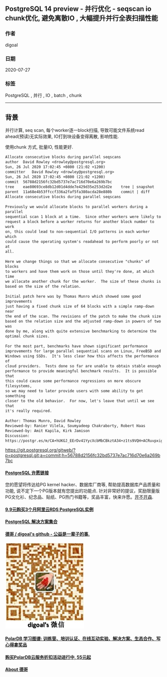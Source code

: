 ## PostgreSQL 14 preview - 并行优化 - seqscan io chunk优化, 避免离散IO , 大幅提升并行全表扫描性能  
            
### 作者            
digoal            
            
### 日期            
2020-07-27            
            
### 标签            
PostgreSQL , 并行 , IO , batch , chunk   
            
----            
            
## 背景       
并行计算, seq scan, 每个worker逐一block扫描, 导致可能文件系统read ahead(预读)无实际效果, IO打到块设备变得离散, 影响性能.  
  
使用chunk 方式, 批量IO, 性能更好.  
  
```  
Allocate consecutive blocks during parallel seqscans  
author	David Rowley <drowley@postgresql.org>	  
Sun, 26 Jul 2020 17:02:45 +0800 (21:02 +1200)  
committer	David Rowley <drowley@postgresql.org>	  
Sun, 26 Jul 2020 17:02:45 +0800 (21:02 +1200)  
commit	56788d2156fc32bd5737e7ac716d70e6a269b7bc  
tree	eae80693ce8db12d01d4dde7e429d35e253d2d2e	tree | snapshot  
parent	11a68e4b53ffccf336a2faf5fa380acda28e880b	commit | diff  
Allocate consecutive blocks during parallel seqscans  
  
Previously we would allocate blocks to parallel workers during a parallel  
sequential scan 1 block at a time.  Since other workers were likely to  
request a block before a worker returns for another block number to work  
on, this could lead to non-sequential I/O patterns in each worker which  
could cause the operating system's readahead to perform poorly or not at  
all.  
  
Here we change things so that we allocate consecutive "chunks" of blocks  
to workers and have them work on those until they're done, at which time  
we allocate another chunk for the worker.  The size of these chunks is  
based on the size of the relation.  
  
Initial patch here was by Thomas Munro which showed some good improvements  
just having a fixed chunk size of 64 blocks with a simple ramp-down near  
the end of the scan. The revisions of the patch to make the chunk size  
based on the relation size and the adjusted ramp-down in powers of two was  
done by me, along with quite extensive benchmarking to determine the  
optimal chunk sizes.  
  
For the most part, benchmarks have shown significant performance  
improvements for large parallel sequential scans on Linux, FreeBSD and  
Windows using SSDs.  It's less clear how this affects the performance of  
cloud providers.  Tests done so far are unable to obtain stable enough  
performance to provide meaningful benchmark results.  It is possible that  
this could cause some performance regressions on more obscure filesystems,  
so we may need to later provide users with some ability to get something  
closer to the old behavior.  For now, let's leave that until we see that  
it's really required.  
  
Author: Thomas Munro, David Rowley  
Reviewed-by: Ranier Vilela, Soumyadeep Chakraborty, Robert Haas  
Reviewed-by: Amit Kapila, Kirk Jamison  
Discussion: https://postgr.es/m/CA+hUKGJ_EErDv41YycXcbMbCBkztA34+z1ts9VQH+ACRuvpxig@mail.gmail.com  
```  
  
  
https://git.postgresql.org/gitweb/?p=postgresql.git;a=commit;h=56788d2156fc32bd5737e7ac716d70e6a269b7bc  
  
  
  
  
  
  
  
  
  
  
  
  
  
  
  
  
  
  
  
  
  
  
  
  
  
  
  
  
  
  
  
  
  
  
  
  
  
  
  
  
  
  
  
  
  
  
  
  
  
  
  
  
  
  
  
#### [PostgreSQL 许愿链接](https://github.com/digoal/blog/issues/76 "269ac3d1c492e938c0191101c7238216")
您的愿望将传达给PG kernel hacker、数据库厂商等, 帮助提高数据库产品质量和功能, 说不定下一个PG版本就有您提出的功能点. 针对非常好的提议，奖励限量版PG文化衫、纪念品、贴纸、PG热门书籍等，奖品丰富，快来许愿。[开不开森](https://github.com/digoal/blog/issues/76 "269ac3d1c492e938c0191101c7238216").  
  
  
#### [9.9元购买3个月阿里云RDS PostgreSQL实例](https://www.aliyun.com/database/postgresqlactivity "57258f76c37864c6e6d23383d05714ea")
  
  
#### [PostgreSQL 解决方案集合](https://yq.aliyun.com/topic/118 "40cff096e9ed7122c512b35d8561d9c8")
  
  
#### [德哥 / digoal's github - 公益是一辈子的事.](https://github.com/digoal/blog/blob/master/README.md "22709685feb7cab07d30f30387f0a9ae")
  
  
![digoal's wechat](../pic/digoal_weixin.jpg "f7ad92eeba24523fd47a6e1a0e691b59")
  
  
#### [PolarDB 学习图谱: 训练营、培训认证、在线互动实验、解决方案、生态合作、写心得拿奖品](https://www.aliyun.com/database/openpolardb/activity "8642f60e04ed0c814bf9cb9677976bd4")
  
  
#### [购买PolarDB云服务折扣活动进行中, 55元起](https://www.aliyun.com/activity/new/polardb-yunparter?userCode=bsb3t4al "e0495c413bedacabb75ff1e880be465a")
  
  
#### [About 德哥](https://github.com/digoal/blog/blob/master/me/readme.md "a37735981e7704886ffd590565582dd0")
  
